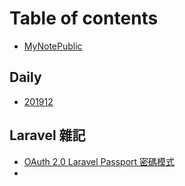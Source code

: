 # Table of contents

* [MyNotePublic](README.md)

## Daily

* [201912](daily/201912.md)

## Laravel 雜記
* [OAuth 2.0 Laravel Passport 密碼模式](Laravel/1575970777251.md)
* [](Laravel/1575970951361.md)